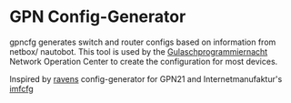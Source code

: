 # GPN Config-Generator

gpncfg generates switch and router configs based on information from netbox/
nautobot. This tool is used by the [Gulaschprogrammiernacht](https://gulas.ch)
Network Operation Center to create the configuration for most devices.

Inspired by [ravens](https://github.com/blackdotraven) config-generator for
GPN21 and Internetmanufaktur's [imfcfg](https://github.com/lub-dub/imfcfg)
